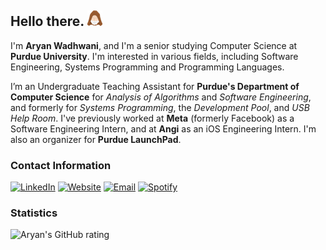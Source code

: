 ## Hello there. ![](kenobi.png)

I'm **Aryan Wadhwani**, and I'm a senior studying Computer Science at **Purdue University**. I'm interested in various fields, including Software Engineering, Systems Programming and Programming Languages.

I’m an Undergraduate Teaching Assistant for **Purdue's Department of Computer Science** for *Analysis of Algorithms* and *Software Engineering*, and formerly for *Systems Programming*, the *Development Pool*, and *USB Help Room*. I've previously worked at **Meta** (formerly Facebook) as a Software Engineering Intern, and at **Angi** as an iOS Engineering Intern. I'm also an organizer for **Purdue LaunchPad**. 

### Contact Information
[![LinkedIn](https://img.shields.io/badge/linkedin-%230077B5.svg?style=for-the-badge&logo=linkedin&logoColor=white)](https://www.linkedin.com/in/aryansw/)
[![Website](https://img.shields.io/badge/Website-%23000000.svg?style=for-the-badge&logo=InfluxDB&logoColor=white)](https://aryansw.vercel.app)
[![Email](https://img.shields.io/badge/Email-D14836?style=for-the-badge&logo=gmail&logoColor=white)](mailto:wadhwani@purdue.edu)
[![Spotify](https://img.shields.io/badge/Spotify-1ED760?style=for-the-badge&logo=spotify&logoColor=white)](https://open.spotify.com/user/4lmk6gy3m6ytjvicllygl67a4)


### Statistics

![Aryan's GitHub rating](https://github-readme-stats.vercel.app/api?username=aryansw&show_icons=true&count_private=true&hide=stars)
